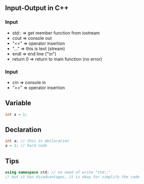 ## Input-Output in C++

### Input
* std::     => get member function from iostream
* cout      => console out
* "<<"        => operator insertion
* "..."     => this is text (stream)
* endl      => end line ("\n")
* return 0  => return to main function (no error)

### Input
* cin       => console in
* ">>"        => operator insertion

## Variable
```cpp
int a = 1;
```

## Declaration
```cpp
int a; // this is declaration
a = 1; // hard code
```

## Tips
```cpp
using namespace std; // no need of write "std::"
// but it has disadvantages, it is okay for simplify the code
```
